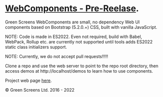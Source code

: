 # [WebComponents - Pre-Reelase](https://webcomponents.greenscreens.ltd/).
 
Green Screens WebComponents are small, no dependency Web UI components based on Bootstrap (5.2.0.+) CSS, built with vanilla JavaScript.
 
NOTE: Code is made in ES2022. Even not required, build with Babel, WebPack, Rollup etc. are currently not supported until tools adds ES2022 static class initializers support.  
 
NOTE: Currently, we do not accept pull requests!!!!!
 
Clone a repo and use the web server to point to the repo root directory, then access demos at http://localhost/demos to learn how to use components.
 
Project web page [here](https://webcomponents.greenscreens.ltd/).
 
&copy; Green Screens Ltd. 2016 - 2022
 
